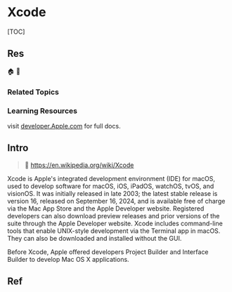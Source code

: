 # Xcode

[TOC]



## Res
🏠 
🚧 


### Related Topics


### Learning Resources
visit [developer.Apple.com](https://developer.apple.com/documentation/xcode) for full docs.



## Intro
> 🔗 https://en.wikipedia.org/wiki/Xcode

Xcode is Apple's integrated development environment (IDE) for macOS, used to develop software for macOS, iOS, iPadOS, watchOS, tvOS, and visionOS. It was initially released in late 2003; the latest stable release is version 16, released on September 16, 2024, and is available free of charge via the Mac App Store and the Apple Developer website. Registered developers can also download preview releases and prior versions of the suite through the Apple Developer website. Xcode includes command-line tools that enable UNIX-style development via the Terminal app in macOS. They can also be downloaded and installed without the GUI.

Before Xcode, Apple offered developers Project Builder and Interface Builder to develop Mac OS X applications.



## Ref
